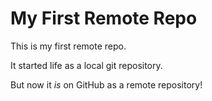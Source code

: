 # My First Remote Repo

This is my first remote repo.

It started life as a local git repository.

But now it *is* on GitHub as a remote repository!
